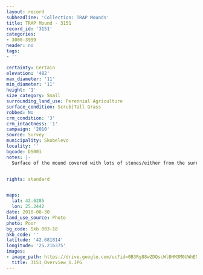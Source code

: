 ```yaml
---
layout: record
subheadline: 'Collection: TRAP Mounds'
title: TRAP Mound - 3151
record_id: '3151'
categories:
- 3000-3999
header: no
tags:
- ''

certainty: Certain
elevation: '482'
max_diameter: '11'
min_diameter: '11'
height: '1'
size_category: Small
surrounding_land_use: Perennial Agriculture
surface_condition: Scrub|Tall Grass
robbed: No
crm_condition: '3'
crm_intactness: '1'
campaign: '2010'
source: Survey
municipality: Skobelevo
locality: ''
bgcode: DS001
notes: |-
  Surface of the mound covered with lots of stones/either from the surrounding pasture or from the mound.


rights: standard


maps:
  lat: 42.6285
  lon: 25.2442
date: 2018-08-30
land_use_source: Photo
photo: Poor
bg_code: Skb 003-18
akb_code: ''
latitude: '42.681814'
longitude: '25.216375'
images:
- image_path: https://drive.google.com/uc?id=0B3Rg88wZDQscWlBHM3M0UWhEN2c
  title: 3151_Overview_S.JPG
---
```

